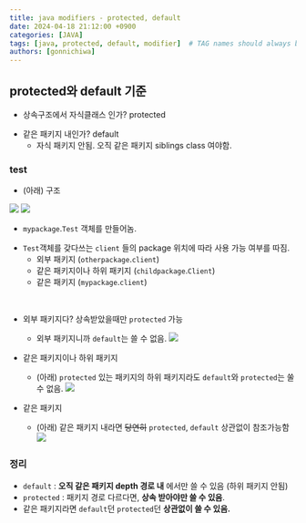 ```yaml
---
title: java modifiers - protected, default
date: 2024-04-18 21:12:00 +0900
categories: [JAVA]
tags: [java, protected, default, modifier]  # TAG names should always be lowercase
authors: [gonnichiwa]
---
```


## protected와 default 기준

- 상속구조에서 자식클래스 인가? protected
+ 같은 패키지 내인가? default
  - 자식 패키지 안됨. 오직 같은 패키지 siblings class 여야함.

### test

- (아래) 구조  

![](https://blog.kakaocdn.net/dn/boFfuf/btsGIXoajSU/7mM2uBHM54ja2Sj5FK7Wl1/img.png)
![](https://blog.kakaocdn.net/dn/biXTun/btsGHtgV9an/cWuyX5NyBmN1b6pK14yLfk/img.png)


- `mypackage`.`Test` 객체를 만들어놈.
+ `Test`객체를 갖다쓰는 `client` 들의 package 위치에 따라 사용 가능 여부를 따짐.
  - 외부 패키지 (`otherpackage`.`client`)
  - 같은 패키지이나 하위 패키지 (`childpackage`.`Client`)
  - 같은 패키지 (`mypackage`.`client`)

<br/>

+ 외부 패키지다? 상속받았을때만 `protected` 가능
  - 외부 패키지니까 `default`는 쓸 수 없음.
![](https://blog.kakaocdn.net/dn/GFnk7/btsGJmuiomB/BzcKH7DCxQWsooXKufJOyK/img.png)

+ 같은 패키지이나 하위 패키지
  - (아래) `protected` 있는 패키지의 하위 패키지라도 `default`와 `protected`는 쑬 수 없음.
![](https://blog.kakaocdn.net/dn/c3Vrja/btsGHa2TgOn/EkxHiMnyae8GaT0UtOnDVK/img.png)

+ 같은 패키지
  - (아래) 같은 패키지 내라면 ~~당연히~~ `protected`, `default` 상관없이 참조가능함  
![](https://blog.kakaocdn.net/dn/1Y0OG/btsGKXmUChS/tvaGC4vFnq2ky3sC9DA6YK/img.png)


### 정리

- `default` : **오직 같은 패키지 depth 경로 내** 에서만 쓸 수 있음 (하위 패키지 안됨)
- `protected` : 패키지 경로 다르다면, __상속 받아야만 쓸 수 있음__.
- 같은 패키지라면 `default`던 `protected`던 **상관없이 쓸 수 있음.**  

